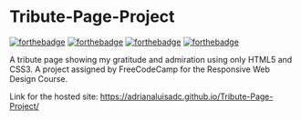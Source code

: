 # Tribute-Page-Project

[![forthebadge](https://forthebadge.com/images/badges/uses-git.svg)](https://forthebadge.com)
[![forthebadge](https://forthebadge.com/images/badges/uses-css.svg)](https://forthebadge.com)
[![forthebadge](https://forthebadge.com/images/badges/uses-html.svg)](https://forthebadge.com)
[![forthebadge](https://forthebadge.com/images/badges/built-with-love.svg)](https://forthebadge.com)

A tribute page showing my gratitude and admiration using only HTML5 and CSS3. A project assigned by FreeCodeCamp for the Responsive Web Design Course.

Link for the hosted site: https://adrianaluisadc.github.io/Tribute-Page-Project/
